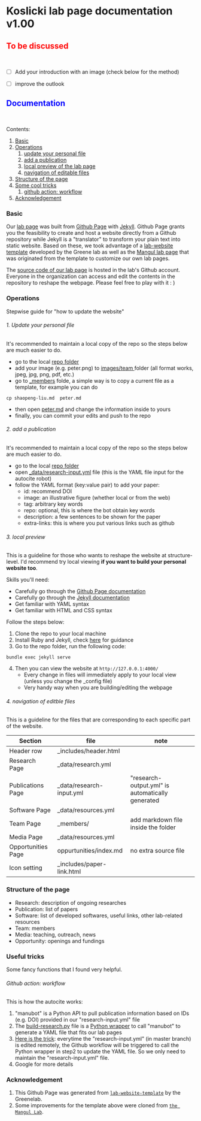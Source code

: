 # Koslicki lab page documentation v1.00



<h2><font color="red">To be discussed </font></h2> 

- [ ] Add your introduction with an image (check below for the method)
- [ ] improve the outlook 


<h2><font color="blue">Documentation </font></h2> 

Contents:

1. [Basic](#basic)
2. [Operations](#operation)
   1. [update your personal file](#personal)
   2. [add a publication](#pub)
   3. [local preview of the lab page](#local)
   4. [navigation of editable files](#edit)
3. [Structure of the page](#structure)
4. [Some cool tricks](#trick)
   1. [github action: workflow](#workflow)
5. [Acknowledgement](#thanks)



### Basic <a name="basic"> </a>

Our [lab page](https://koslickilab.github.io/Koslicki-lab-PSU/) was built from [Github Page](https://docs.github.com/en/pages) with [Jekyll](https://jekyllrb.com/). Github Page grants you the feasibility to create and host a website directly from a Github repository while Jekyll is a "translator" to transform your plain text into static website. Based on these, we took advantage of a [lab-website template](https://github.com/greenelab/lab-website-template) developed by the Greene lab as well as the [Mangul lab page](https://github.com/Mangul-Lab-USC/Mangul-Lab-USC.github.io) that was originated from the template to customize our own lab pages.  <br>

The [source code of our lab page](https://github.com/KoslickiLab/Koslicki-lab-PSU) is hosted in the lab's Github account. Everyone in the organization can access and edit the contents in the repository to reshape the webpage. Please feel free to play with it : )



### Operations  <a  name="operation"></a>

Stepwise guide for "how to update the website"

###### 1. Update your personal file <a  name="personal"></a>

It's recommended to maintain a local copy of the repo so the steps below are much easier to do.

- go to the local [repo folder](https://github.com/KoslickiLab/Koslicki-lab-PSU)
- add your image (e.g. peter.png) to [images/team ](https://github.com/KoslickiLab/Koslicki-lab-PSU/tree/master/images/team) folder (all format works, jpeg, jpg, png, pdf, etc.)
- go to [_members](https://github.com/KoslickiLab/Koslicki-lab-PSU/tree/master/_members) folde, a simple way is to copy a current file as a template, for example you can do

```
cp shaopeng-liu.md  peter.md
```

- then open [peter.md](https://github.com/KoslickiLab/Koslicki-lab-PSU/blob/master/_members/shaopeng-liu.md) and change the information inside to yours
- finally, you can commit your edits and push to the repo



###### 2. add a publication<a  name="pub"></a>

It's recommended to maintain a local copy of the repo so the steps below are much easier to do.

- go to the local [repo folder](https://github.com/KoslickiLab/Koslicki-lab-PSU)
- open [_data/research-input.yml](https://github.com/KoslickiLab/Koslicki-lab-PSU/blob/master/_data/research-input.yml) file (this is the YAML file input for the autocite robot)
- follow the YAML format (key:value pair) to add your paper:
  - id: recommend DOI
  - image: an illustrative figure (whether local or from the web)
  - tag: arbitrary key words
  - repo: optional, this is where the bot obtain key words
  - description: a few sentences to be shown for the paper
  - extra-links: this is where you put various links such as github



###### 3. local preview <a  name="local"></a>

This is a guideline for those who wants to reshape the website at structure-level. I'd recommend try local viewing **if you want to build your personal website too**.

Skills you'll need:

- Carefully go through the [Github Page documentation](https://docs.github.com/en/pages) 
- Carefully go through the [Jekyll documentation](https://jekyllrb.com/)
- Get familiar with YAML syntax
- Get familiar with HTML and CSS syntax

Follow the steps below:

1. Clone the repo to your local machine
2. Install Ruby and Jekyll, check [here](https://jekyllrb.com/docs/installation/) for guidance
3. Go to the repo folder, run the following code:

```
bundle exec jekyll serve
```

4. Then you can view the website at `http://127.0.0.1:4000/`
   - Every change in files will immediately apply to your local view (unless you change the _config file)
   - Very handy way when you are building/editing the webpage




###### 4. navigation of editble files <a  name="edit"></a>

This is a guideline for the files that are corresponding to each specific part of the website.

| Section            | file                      | note                                             |
| ------------------ | ------------------------- | ------------------------------------------------ |
| Header row         | _includes/header.html     |                                                  |
| Research Page       | _data/research.yml        |                                                  |
| Publications Page  | _data/research-input.yml  | "research-output.yml" is automatically generated |
| Software Page      | _data/resources.yml       |                                                  |
| Team Page          | _members/                 | add markdown file inside the folder              |
| Media Page         | _data/resources.yml       |                                                  |
| Opportunities Page | oppurtunities/index.md    | no extra source file                             |
| Icon setting       | _includes/paper-link.html |                                                  |






### Structure of the page <a  name="structure"></a>

- Research: description of ongoing researches
- Publication: list of papers
- Software: list of developed softwares, useful links, other lab-related resources
- Team: members
- Media: teaching, outreach, news
- Opportunity: openings and fundings







### Useful tricks <a  name="trick"></a>

Some fancy functions that I found very helpful.



###### Github action: workflow <a  name="workflow"></a>

This is how the autocite works:

1. "manubot" is a Python API to pull publication information based on IDs (e.g. DOI) provided in our "research-input.yml" file
2. The [build-research.py](https://github.com/KoslickiLab/Koslicki-lab-PSU/blob/master/_data/build-research.py) file is a <u>Python wrapper</u> to call "manubot" to generate a YAML file that fits our lab pages
3. [Here is the trick](https://github.com/KoslickiLab/Koslicki-lab-PSU/blob/master/.github/workflows/auto-cite.yaml): everytime the "research-input.yml" (in master branch) is edited remotely, the Github workflow will be triggered to call the Python wrapper in step2 to update the YAML file. So we only need to maintain the "research-input.yml" file.
4. Google for more details







### Acknowledgement <a  name="thanks"></a>

1. This Github Page was generated from [`lab-website-template`](https://github.com/greenelab/lab-website-template) by the Greenelab.
2. Some improvements for the template above were cloned from [`the Mangul Lab`](https://github.com/Mangul-Lab-USC/Mangul-Lab-USC.github.io).


